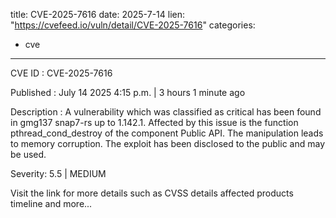  
title: CVE-2025-7616
date: 2025-7-14
lien: "https://cvefeed.io/vuln/detail/CVE-2025-7616"
categories:
  - cve
---

CVE ID : CVE-2025-7616

Published :  July 14
2025
4:15 p.m. | 3 hours
1 minute ago

Description : A vulnerability
which was classified as critical
has been found in gmg137 snap7-rs up to 1.142.1. Affected by this issue is the function pthread_cond_destroy of the component Public API. The manipulation leads to memory corruption. The exploit has been disclosed to the public and may be used.

Severity: 5.5 | MEDIUM

Visit the link for more details
such as CVSS details
affected products
timeline
and more...
